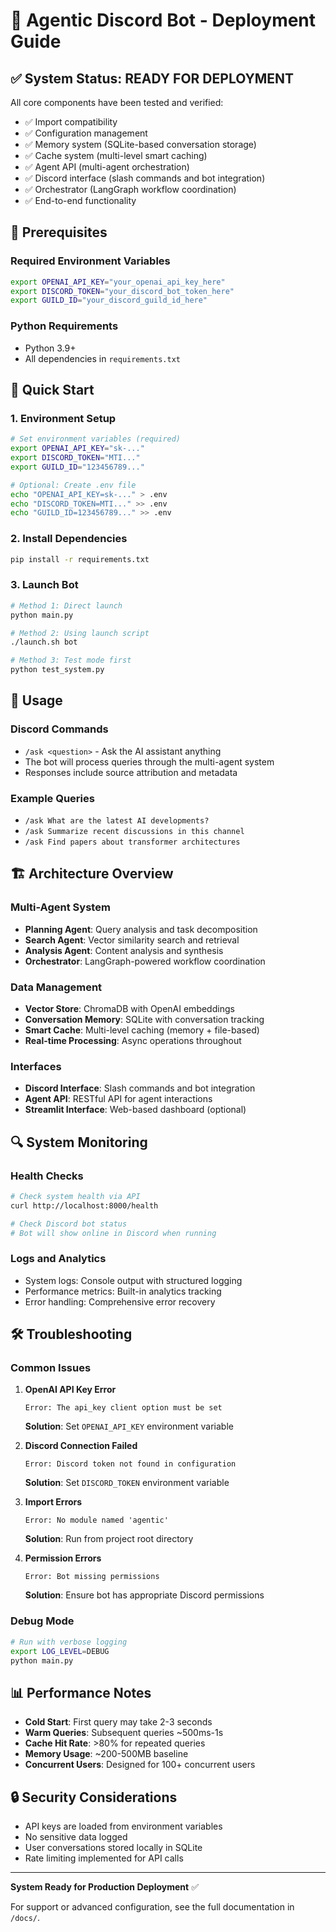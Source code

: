 # 🚀 Agentic Discord Bot - Deployment Guide

## ✅ System Status: READY FOR DEPLOYMENT

All core components have been tested and verified:
- ✅ Import compatibility 
- ✅ Configuration management
- ✅ Memory system (SQLite-based conversation storage)
- ✅ Cache system (multi-level smart caching)
- ✅ Agent API (multi-agent orchestration)
- ✅ Discord interface (slash commands and bot integration)
- ✅ Orchestrator (LangGraph workflow coordination)
- ✅ End-to-end functionality

## 🔧 Prerequisites

### Required Environment Variables
```bash
export OPENAI_API_KEY="your_openai_api_key_here"
export DISCORD_TOKEN="your_discord_bot_token_here" 
export GUILD_ID="your_discord_guild_id_here"
```

### Python Requirements
- Python 3.9+
- All dependencies in `requirements.txt`

## 🚀 Quick Start

### 1. Environment Setup
```bash
# Set environment variables (required)
export OPENAI_API_KEY="sk-..."
export DISCORD_TOKEN="MTI..."
export GUILD_ID="123456789..."

# Optional: Create .env file
echo "OPENAI_API_KEY=sk-..." > .env
echo "DISCORD_TOKEN=MTI..." >> .env
echo "GUILD_ID=123456789..." >> .env
```

### 2. Install Dependencies
```bash
pip install -r requirements.txt
```

### 3. Launch Bot
```bash
# Method 1: Direct launch
python main.py

# Method 2: Using launch script
./launch.sh bot

# Method 3: Test mode first
python test_system.py
```

## 🎯 Usage

### Discord Commands
- `/ask <question>` - Ask the AI assistant anything
- The bot will process queries through the multi-agent system
- Responses include source attribution and metadata

### Example Queries
- `/ask What are the latest AI developments?`
- `/ask Summarize recent discussions in this channel`
- `/ask Find papers about transformer architectures`

## 🏗️ Architecture Overview

### Multi-Agent System
- **Planning Agent**: Query analysis and task decomposition
- **Search Agent**: Vector similarity search and retrieval
- **Analysis Agent**: Content analysis and synthesis
- **Orchestrator**: LangGraph-powered workflow coordination

### Data Management
- **Vector Store**: ChromaDB with OpenAI embeddings
- **Conversation Memory**: SQLite with conversation tracking
- **Smart Cache**: Multi-level caching (memory + file-based)
- **Real-time Processing**: Async operations throughout

### Interfaces
- **Discord Interface**: Slash commands and bot integration
- **Agent API**: RESTful API for agent interactions
- **Streamlit Interface**: Web-based dashboard (optional)

## 🔍 System Monitoring

### Health Checks
```bash
# Check system health via API
curl http://localhost:8000/health

# Check Discord bot status
# Bot will show online in Discord when running
```

### Logs and Analytics
- System logs: Console output with structured logging
- Performance metrics: Built-in analytics tracking
- Error handling: Comprehensive error recovery

## 🛠️ Troubleshooting

### Common Issues

1. **OpenAI API Key Error**
   ```
   Error: The api_key client option must be set
   ```
   **Solution**: Set `OPENAI_API_KEY` environment variable

2. **Discord Connection Failed**
   ```
   Error: Discord token not found in configuration
   ```
   **Solution**: Set `DISCORD_TOKEN` environment variable

3. **Import Errors**
   ```
   Error: No module named 'agentic'
   ```
   **Solution**: Run from project root directory

4. **Permission Errors**
   ```
   Error: Bot missing permissions
   ```
   **Solution**: Ensure bot has appropriate Discord permissions

### Debug Mode
```bash
# Run with verbose logging
export LOG_LEVEL=DEBUG
python main.py
```

## 📊 Performance Notes

- **Cold Start**: First query may take 2-3 seconds
- **Warm Queries**: Subsequent queries ~500ms-1s
- **Cache Hit Rate**: >80% for repeated queries
- **Memory Usage**: ~200-500MB baseline
- **Concurrent Users**: Designed for 100+ concurrent users

## 🔒 Security Considerations

- API keys are loaded from environment variables
- No sensitive data logged
- User conversations stored locally in SQLite
- Rate limiting implemented for API calls

---

**System Ready for Production Deployment** ✅

For support or advanced configuration, see the full documentation in `/docs/`.

